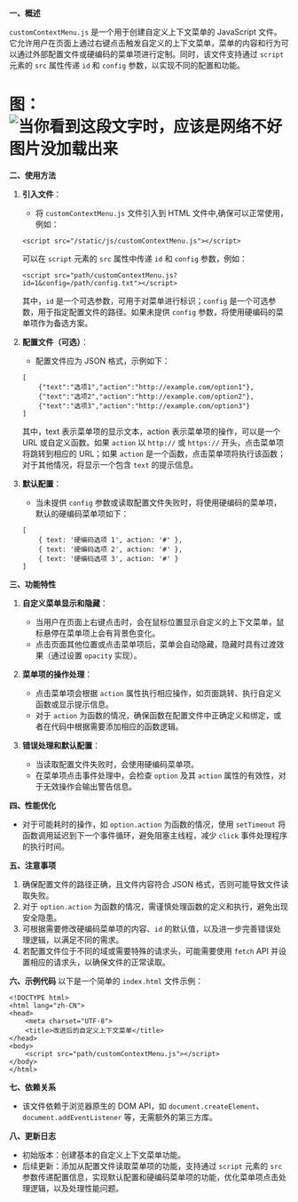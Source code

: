 **一、概述**

`customContextMenu.js` 是一个用于创建自定义上下文菜单的 JavaScript 文件。它允许用户在页面上通过右键点击触发自定义的上下文菜单，菜单的内容和行为可以通过外部配置文件或硬编码的菜单项进行定制。同时，该文件支持通过 `script` 元素的 `src` 属性传递 `id` 和 `config` 参数，以实现不同的配置和功能。
# 图：![当你看到这段文字时，应该是网络不好图片没加载出来](http://www.ziyoufh.top/static/img/th.png)
**二、使用方法**
1. **引入文件**：
    - 将 `customContextMenu.js` 文件引入到 HTML 文件中,确保可以正常使用，例如：
    ```
    <script src="/static/js/customContextMenu.js"></script>
    ```
    可以在 `script` 元素的 `src` 属性中传递 `id` 和 `config` 参数，例如：
    ```
    <script src="path/customContextMenu.js?id=1&config=/path/config.txt"></script>
    ```
    其中，`id` 是一个可选参数，可用于对菜单进行标识；`config` 是一个可选参数，用于指定配置文件的路径。如果未提供 `config` 参数，将使用硬编码的菜单项作为备选方案。
   

3. **配置文件（可选）**：
    - 配置文件应为 JSON 格式，示例如下：
    ```
    [
        {"text":"选项1","action":"http://example.com/option1"},
        {"text":"选项2","action":"http://example.com/option2"},
        {"text":"选项3","action":"http://example.com/option3"}
    ]
    ```
    其中，text 表示菜单项的显示文本，action 表示菜单项的操作，可以是一个 URL 或自定义函数。如果 `action` 以 `http://` 或 `https://` 开头，点击菜单项将跳转到相应的 URL；如果 `action` 是一个函数，点击菜单项将执行该函数；对于其他情况，将显示一个包含 `text` 的提示信息。

4. **默认配置**：
    - 当未提供 `config` 参数或读取配置文件失败时，将使用硬编码的菜单项，默认的硬编码菜单项如下：
    ```
    [
        { text: '硬编码选项 1', action: '#' },
        { text: '硬编码选项 2', action: '#' },
        { text: '硬编码选项 3', action: '#' }
    ]
    ```


**三、功能特性**
1. **自定义菜单显示和隐藏**：
    - 当用户在页面上右键点击时，会在鼠标位置显示自定义的上下文菜单，鼠标悬停在菜单项上会有背景色变化。
    - 点击页面其他位置或点击菜单项后，菜单会自动隐藏，隐藏时具有过渡效果（通过设置 `opacity` 实现）。

2. **菜单项的操作处理**：
    - 点击菜单项会根据 `action` 属性执行相应操作，如页面跳转、执行自定义函数或显示提示信息。
    - 对于 `action` 为函数的情况，确保函数在配置文件中正确定义和绑定，或者在代码中根据需要添加相应的函数逻辑。

3. **错误处理和默认配置**：
    - 当读取配置文件失败时，会使用硬编码菜单项。
    - 在菜单项点击事件处理中，会检查 `option` 及其 `action` 属性的有效性，对于无效操作会输出警告信息。


**四、性能优化**
- 对于可能耗时的操作，如 `option.action` 为函数的情况，使用 `setTimeout` 将函数调用延迟到下一个事件循环，避免阻塞主线程，减少 `click` 事件处理程序的执行时间。


**五、注意事项**
1. 确保配置文件的路径正确，且文件内容符合 JSON 格式，否则可能导致文件读取失败。
2. 对于 `option.action` 为函数的情况，需谨慎处理函数的定义和执行，避免出现安全隐患。
3. 可根据需要修改硬编码菜单项的内容、`id` 的默认值，以及进一步完善错误处理逻辑，以满足不同的需求。
4. 若配置文件位于不同的域或需要特殊的请求头，可能需要使用 `fetch` API 并设置相应的请求头，以确保文件的正常读取。


**六、示例代码**
以下是一个简单的 `index.html` 文件示例：
```
<!DOCTYPE html>
<html lang="zh-CN">
<head>
    <meta charset="UTF-8">
    <title>改进后的自定义上下文菜单</title>
</head>
<body>
    <script src="path/customContextMenu.js"></script>
</body>
</html>
```


**七、依赖关系**
- 该文件依赖于浏览器原生的 DOM API，如 `document.createElement`、`document.addEventListener` 等，无需额外的第三方库。


**八、更新日志**
- 初始版本：创建基本的自定义上下文菜单功能。
- 后续更新：添加从配置文件读取菜单项的功能，支持通过 `script` 元素的 `src` 参数传递配置信息，实现默认配置和硬编码菜单项的功能，优化菜单项点击处理逻辑，以及处理性能问题。
